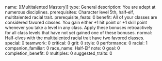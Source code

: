 name: [[Multitalented Mastery]]
type: General
description: You are adept at numerous disciplines.
prerequisites: Character level 5th, half-elf, multitalented racial trait.
prerequisite_feats: 0
benefit: All of your classes are considered favored classes. You gain either +1 hit point or +1 skill point whenever you take a level in any class. Apply these bonuses retroactively for all class levels that have not yet gained one of these bonuses.
normal: Half-elves with the multitalented racial trait have two favored classes.
special: 0
teamwork: 0
critical: 0
grit: 0
style: 0
performance: 0
racial: 1
companion_familiar: 0
race_name: Half-Elf
note: 0
goal: 0
completion_benefit: 0
multiples: 0
suggested_traits: 0
